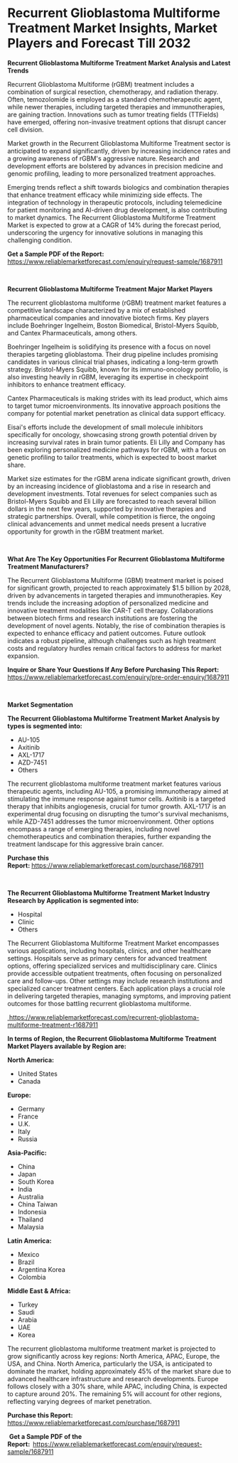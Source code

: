 <p><h1>Recurrent Glioblastoma Multiforme Treatment Market Insights, Market Players and Forecast Till 2032</h1></p><p><strong>Recurrent Glioblastoma Multiforme Treatment Market Analysis and Latest Trends</strong></p>
<p><p>Recurrent Glioblastoma Multiforme (rGBM) treatment includes a combination of surgical resection, chemotherapy, and radiation therapy. Often, temozolomide is employed as a standard chemotherapeutic agent, while newer therapies, including targeted therapies and immunotherapies, are gaining traction. Innovations such as tumor treating fields (TTFields) have emerged, offering non-invasive treatment options that disrupt cancer cell division. </p><p>Market growth in the Recurrent Glioblastoma Multiforme Treatment sector is anticipated to expand significantly, driven by increasing incidence rates and a growing awareness of rGBM's aggressive nature. Research and development efforts are bolstered by advances in precision medicine and genomic profiling, leading to more personalized treatment approaches. </p><p>Emerging trends reflect a shift towards biologics and combination therapies that enhance treatment efficacy while minimizing side effects. The integration of technology in therapeutic protocols, including telemedicine for patient monitoring and AI-driven drug development, is also contributing to market dynamics. The Recurrent Glioblastoma Multiforme Treatment Market is expected to grow at a CAGR of 14% during the forecast period, underscoring the urgency for innovative solutions in managing this challenging condition.</p></p>
<p><strong>Get a Sample PDF of the Report:&nbsp;</strong> <a href="https://www.reliablemarketforecast.com/enquiry/request-sample/1687911?utm_campaign=3176&utm_medium=2&utm_source=Github&utm_content=ia&utm_term=13042025&utm_id=recurrent-glioblastoma-multiforme-treatment">https://www.reliablemarketforecast.com/enquiry/request-sample/1687911</a></p>
<p>&nbsp;</p>
<p><strong>Recurrent Glioblastoma Multiforme Treatment Major Market Players</strong></p>
<p><p>The recurrent glioblastoma multiforme (rGBM) treatment market features a competitive landscape characterized by a mix of established pharmaceutical companies and innovative biotech firms. Key players include Boehringer Ingelheim, Boston Biomedical, Bristol-Myers Squibb, and Cantex Pharmaceuticals, among others. </p><p>Boehringer Ingelheim is solidifying its presence with a focus on novel therapies targeting glioblastoma. Their drug pipeline includes promising candidates in various clinical trial phases, indicating a long-term growth strategy. Bristol-Myers Squibb, known for its immuno-oncology portfolio, is also investing heavily in rGBM, leveraging its expertise in checkpoint inhibitors to enhance treatment efficacy.</p><p>Cantex Pharmaceuticals is making strides with its lead product, which aims to target tumor microenvironments. Its innovative approach positions the company for potential market penetration as clinical data support efficacy.</p><p>Eisai's efforts include the development of small molecule inhibitors specifically for oncology, showcasing strong growth potential driven by increasing survival rates in brain tumor patients. Eli Lilly and Company has been exploring personalized medicine pathways for rGBM, with a focus on genetic profiling to tailor treatments, which is expected to boost market share.</p><p>Market size estimates for the rGBM arena indicate significant growth, driven by an increasing incidence of glioblastoma and a rise in research and development investments. Total revenues for select companies such as Bristol-Myers Squibb and Eli Lilly are forecasted to reach several billion dollars in the next few years, supported by innovative therapies and strategic partnerships. Overall, while competition is fierce, the ongoing clinical advancements and unmet medical needs present a lucrative opportunity for growth in the rGBM treatment market.</p></p>
<p>&nbsp;</p>
<p><strong>What Are The Key Opportunities For Recurrent Glioblastoma Multiforme Treatment Manufacturers?</strong></p>
<p><p>The Recurrent Glioblastoma Multiforme (GBM) treatment market is poised for significant growth, projected to reach approximately $1.5 billion by 2028, driven by advancements in targeted therapies and immunotherapies. Key trends include the increasing adoption of personalized medicine and innovative treatment modalities like CAR-T cell therapy. Collaborations between biotech firms and research institutions are fostering the development of novel agents. Notably, the rise of combination therapies is expected to enhance efficacy and patient outcomes. Future outlook indicates a robust pipeline, although challenges such as high treatment costs and regulatory hurdles remain critical factors to address for market expansion.</p></p>
<p><strong>Inquire or Share Your Questions If Any Before Purchasing This Report:</strong> <a href="https://www.reliablemarketforecast.com/enquiry/pre-order-enquiry/1687911?utm_campaign=3176&utm_medium=2&utm_source=Github&utm_content=ia&utm_term=13042025&utm_id=recurrent-glioblastoma-multiforme-treatment">https://www.reliablemarketforecast.com/enquiry/pre-order-enquiry/1687911</a></p>
<p>&nbsp;</p>
<p><strong>Market Segmentation</strong></p>
<p><strong>The Recurrent Glioblastoma Multiforme Treatment Market Analysis by types is segmented into:</strong></p>
<p><ul><li>AU-105</li><li>Axitinib</li><li>AXL-1717</li><li>AZD-7451</li><li>Others</li></ul></p>
<p><p>The recurrent glioblastoma multiforme treatment market features various therapeutic agents, including AU-105, a promising immunotherapy aimed at stimulating the immune response against tumor cells. Axitinib is a targeted therapy that inhibits angiogenesis, crucial for tumor growth. AXL-1717 is an experimental drug focusing on disrupting the tumor's survival mechanisms, while AZD-7451 addresses the tumor microenvironment. Other options encompass a range of emerging therapies, including novel chemotherapeutics and combination therapies, further expanding the treatment landscape for this aggressive brain cancer.</p></p>
<p><strong>Purchase this Report:&nbsp;</strong><a href="https://www.reliablemarketforecast.com/purchase/1687911?utm_campaign=3176&utm_medium=2&utm_source=Github&utm_content=ia&utm_term=13042025&utm_id=recurrent-glioblastoma-multiforme-treatment">https://www.reliablemarketforecast.com/purchase/1687911</a></p>
<p>&nbsp;</p>
<p><strong>The Recurrent Glioblastoma Multiforme Treatment Market Industry Research by Application is segmented into:</strong></p>
<p><ul><li>Hospital</li><li>Clinic</li><li>Others</li></ul></p>
<p><p>The Recurrent Glioblastoma Multiforme Treatment Market encompasses various applications, including hospitals, clinics, and other healthcare settings. Hospitals serve as primary centers for advanced treatment options, offering specialized services and multidisciplinary care. Clinics provide accessible outpatient treatments, often focusing on personalized care and follow-ups. Other settings may include research institutions and specialized cancer treatment centers. Each application plays a crucial role in delivering targeted therapies, managing symptoms, and improving patient outcomes for those battling recurrent glioblastoma multiforme.</p></p>
<p><a href="https://www.reliablemarketforecast.com/recurrent-glioblastoma-multiforme-treatment-r1687911?utm_campaign=3176&utm_medium=2&utm_source=Github&utm_content=ia&utm_term=13042025&utm_id=recurrent-glioblastoma-multiforme-treatment">&nbsp;https://www.reliablemarketforecast.com/recurrent-glioblastoma-multiforme-treatment-r1687911</a></p>
<p><strong>In terms of Region, the Recurrent Glioblastoma Multiforme Treatment Market Players available by Region are:</strong></p>
<p>
    <p> <strong> North America: </strong>
        <ul>
            <li>United States</li>
            <li>Canada</li>
        </ul>
        </p> 
    <p> <strong> Europe: </strong>
        <ul>
            <li>Germany</li>
            <li>France</li>
            <li>U.K.</li>
            <li>Italy</li>
            <li>Russia</li>
        </ul>
        </p> 
    <p> <strong> Asia-Pacific: </strong>
        <ul>
            <li>China</li>
            <li>Japan</li>
            <li>South Korea</li>
            <li>India</li>
            <li>Australia</li>
            <li>China Taiwan</li>
            <li>Indonesia</li>
            <li>Thailand</li>
            <li>Malaysia</li>
        </ul>
        </p> 
    <p> <strong> Latin America: </strong>
        <ul>
            <li>Mexico</li>
            <li>Brazil</li>
            <li>Argentina Korea</li>
            <li>Colombia</li>
        </ul>
        </p> 
    <p> <strong> Middle East & Africa: </strong>
        <ul>
            <li>Turkey</li>
            <li>Saudi</li>
            <li>Arabia</li>
            <li>UAE</li>
            <li>Korea</li>
        </ul>
    </p>
    </p>
<p><p>The recurrent glioblastoma multiforme treatment market is projected to grow significantly across key regions: North America, APAC, Europe, the USA, and China. North America, particularly the USA, is anticipated to dominate the market, holding approximately 45% of the market share due to advanced healthcare infrastructure and research developments. Europe follows closely with a 30% share, while APAC, including China, is expected to capture around 20%. The remaining 5% will account for other regions, reflecting varying degrees of market penetration.</p></p>
<p><strong>Purchase this Report: </strong><a href="https://www.reliablemarketforecast.com/purchase/1687911?utm_campaign=3176&utm_medium=2&utm_source=Github&utm_content=ia&utm_term=13042025&utm_id=recurrent-glioblastoma-multiforme-treatment">https://www.reliablemarketforecast.com/purchase/1687911</a></p>
<p>&nbsp;<strong>Get a Sample PDF of the Report:&nbsp;&nbsp;</strong><a href="https://www.reliablemarketforecast.com/enquiry/request-sample/1687911?utm_campaign=3176&utm_medium=2&utm_source=Github&utm_content=ia&utm_term=13042025&utm_id=recurrent-glioblastoma-multiforme-treatment">https://www.reliablemarketforecast.com/enquiry/request-sample/1687911</a></p>
<p><strong></strong></p>
<p><p></p><p></p><p></p></p>